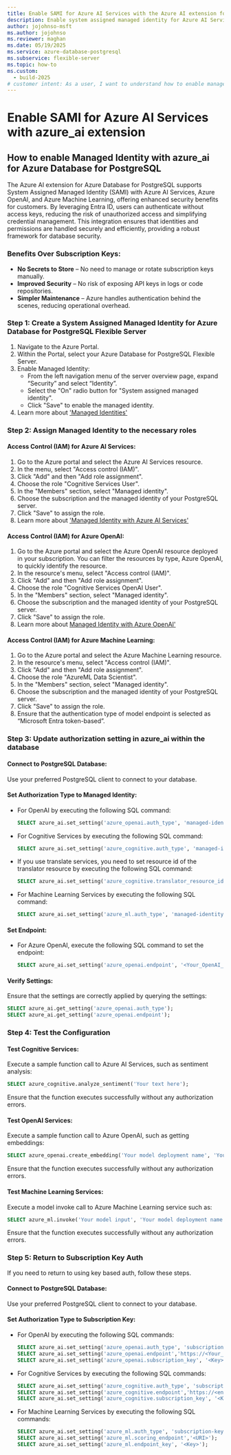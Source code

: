 ```yaml
---
title: Enable SAMI for Azure AI Services with the Azure AI extension for PostgreSQL
description: Enable system assigned managed identity for Azure AI Services with the Azure AI extension for PostgreSQL .
author: jojohnso-msft
ms.author: jojohnso
ms.reviewer: maghan
ms.date: 05/19/2025
ms.service: azure-database-postgresql
ms.subservice: flexible-server
ms.topic: how-to
ms.custom:
  - build-2025
# customer intent: As a user, I want to understand how to enable managed identity with the azure_ai extension for Azure Database for PostgreSQL flexible server.
---
```


# Enable SAMI for Azure AI Services with azure_ai extension

## How to enable Managed Identity with azure_ai for Azure Database for PostgreSQL

The Azure AI extension for Azure Database for PostgreSQL supports System Assigned Managed Identity (SAMI) with Azure AI Services, Azure OpenAI, and Azure Machine Learning, offering enhanced security benefits for customers. By leveraging Entra ID, users can authenticate without access keys, reducing the risk of unauthorized access and simplifying credential management. This integration ensures that identities and permissions are handled securely and efficiently, providing a robust framework for database security.

### Benefits Over Subscription Keys:
- **No Secrets to Store** – No need to manage or rotate subscription keys manually.
- **Improved Security** – No risk of exposing API keys in logs or code repositories.
- **Simpler Maintenance** – Azure handles authentication behind the scenes, reducing operational overhead.

### Step 1: Create a System Assigned Managed Identity for Azure Database for PostgreSQL Flexible Server
1. Navigate to the Azure Portal.
2. Within the Portal, select your Azure Database for PostgreSQL Flexible Server.
3. Enable Managed Identity:
   - From the left navigation menu of the server overview page, expand “Security” and select “Identity”.
   - Select the "On" radio button for "System assigned managed identity".
   - Click "Save" to enable the managed identity.
4. Learn more about ['Managed Identities'](https://learn.microsoft.com/azure/active-directory/managed-identities-azure-resources/overview)

### Step 2: Assign Managed Identity to the necessary roles
#### Access Control (IAM) for Azure AI Services:
1. Go to the Azure portal and select the Azure AI Services resource.
2. In the menu, select "Access control (IAM)".
3. Click "Add" and then "Add role assignment".
4. Choose the role "Cognitive Services User".
5. In the "Members" section, select "Managed identity".
6. Choose the subscription and the managed identity of your PostgreSQL server.
7. Click "Save" to assign the role.
8. Learn more about ['Managed Identity with Azure AI Services'](https://learn.microsoft.com/azure/active-directory/managed-identities-azure-resources/overview)

#### Access Control (IAM) for Azure OpenAI:
1. Go to the Azure portal and select the Azure OpenAI resource deployed in your subscription. You can filter the resources by type, Azure OpenAI, to quickly identify the resource.
2. In the resource's menu, select "Access control (IAM)".
3. Click "Add" and then "Add role assignment".
4. Choose the role "Cognitive Services OpenAI User".
5. In the "Members" section, select "Managed identity".
6. Choose the subscription and the managed identity of your PostgreSQL server.
7. Click "Save" to assign the role.
8. Learn more about [Managed Identity with Azure OpenAI'](https://learn.microsoft.com/azure/active-directory/managed-identities-azure-resources/overview)

#### Access Control (IAM) for Azure Machine Learning:
1. Go to the Azure portal and select the Azure Machine Learning resource.
2. In the resource's menu, select "Access control (IAM)".
3. Click "Add" and then "Add role assignment".
4. Choose the role "AzureML Data Scientist".
5. In the "Members" section, select "Managed identity".
6. Choose the subscription and the managed identity of your PostgreSQL server.
7. Click "Save" to assign the role.
8. Ensure that the authentication type of model endpoint is selected as “Microsoft Entra token-based”.

### Step 3: Update authorization setting in azure_ai within the database
#### Connect to PostgreSQL Database:
Use your preferred PostgreSQL client to connect to your database.

#### Set Authorization Type to Managed Identity:
- For OpenAI by executing the following SQL command:
  ```sql
  SELECT azure_ai.set_setting('azure_openai.auth_type', 'managed-identity');
  ```
- For Cognitive Services by executing the following SQL command:
  ```sql
  SELECT azure_ai.set_setting('azure_cognitive.auth_type', 'managed-identity');
  ```
- If you use translate services, you need to set resource id of the translator resource by executing the following SQL command:
  ```sql
  SELECT azure_ai.set_setting('azure_cognitive.translator_resource_id', '<Your_translator_resource_id>');
  ```
- For Machine Learning Services by executing the following SQL command:
  ```sql
  SELECT azure_ai.set_setting('azure_ml.auth_type', 'managed-identity');
  ```

#### Set Endpoint:
- For Azure OpenAI, execute the following SQL command to set the endpoint:
  ```sql
  SELECT azure_ai.set_setting('azure_openai.endpoint', '<Your_OpenAI_Endpoint>');
  ```

#### Verify Settings:
Ensure that the settings are correctly applied by querying the settings:
  ```sql
  SELECT azure_ai.get_setting('azure_openai.auth_type');
  SELECT azure_ai.get_setting('azure_openai.endpoint');
  ```

### Step 4: Test the Configuration
#### Test Cognitive Services:
Execute a sample function call to Azure AI Services, such as sentiment analysis:
  ```sql
  SELECT azure_cognitive.analyze_sentiment('Your text here');
  ```
Ensure that the function executes successfully without any authorization errors.

#### Test OpenAI Services:
Execute a sample function call to Azure OpenAI, such as getting embeddings:
  ```sql
  SELECT azure_openai.create_embedding('Your model deployment name', 'Your text here');
  ```
Ensure that the function executes successfully without any authorization errors.

#### Test Machine Learning Services:
Execute a model invoke call to Azure Machine Learning service such as:
  ```sql
  SELECT azure_ml.invoke('Your model input', 'Your model deployment name');
  ```
Ensure that the function executes successfully without any authorization errors.

### Step 5: Return to Subscription Key Auth
If you need to return to using key based auth, follow these steps.
#### Connect to PostgreSQL Database:
Use your preferred PostgreSQL client to connect to your database.

#### Set Authorization Type to Subscription Key:
- For OpenAI by executing the following SQL commands:
  ```sql
  SELECT azure_ai.set_setting('azure_openai.auth_type', 'subscription-key');
  SELECT azure_ai.set_setting('azure_openai.endpoint','https://<Your_OpenAI_Endpoint>');
  SELECT azure_ai.set_setting('azure_openai.subscription_key', '<Key>');
  ```
- For Cognitive Services by executing the following SQL commands:
  ```sql
  SELECT azure_ai.set_setting('azure_cognitive.auth_type', 'subscription-key');
  SELECT azure_ai.set_setting('azure_cognitive.endpoint','https://<endpoint>.cognitiveservices.azure.com');
  SELECT azure_ai.set_setting('azure_cognitive.subscription_key', '<Key>');
  ```
- For Machine Learning Services by executing the following SQL commands:
  ```sql
  SELECT azure_ai.set_setting('azure_ml.auth_type', 'subscription-key');
  SELECT azure_ai.set_setting('azure_ml.scoring_endpoint','<URI>');
  SELECT azure_ai.set_setting('azure_ml.endpoint_key', '<Key>');
  ```

